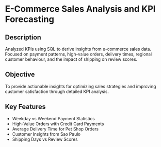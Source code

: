 # E-Commerce Sales Analysis and KPI Forecasting

## Description
Analyzed KPIs using SQL to derive insights from e-commerce sales data. Focused on payment patterns, high-value orders, delivery times, regional customer behaviour, and the impact of shipping on review scores.

## Objective
To provide actionable insights for optimizing sales strategies and improving customer satisfaction through detailed KPI analysis.

## Key Features
- Weekday vs Weekend Payment Statistics
- High-Value Orders with Credit Card Payments
- Average Delivery Time for Pet Shop Orders
- Customer Insights from Sao Paulo
- Shipping Days vs Review Scores

